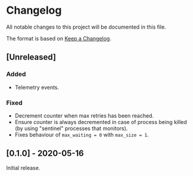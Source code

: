 # Changelog

All notable changes to this project will be documented in this file.

The format is based on [Keep a Changelog](https://keepachangelog.com/en/1.0.0/).

## [Unreleased]

### Added

- Telemetry events.

### Fixed

- Decrement counter when max retries has been reached.
- Ensure counter is always decremented in case of process being killed (by using "sentinel" processes that monitors).
- Fixes behaviour of `max_waiting = 0` with `max_size = 1`.

## [0.1.0] - 2020-05-16

Initial release.
